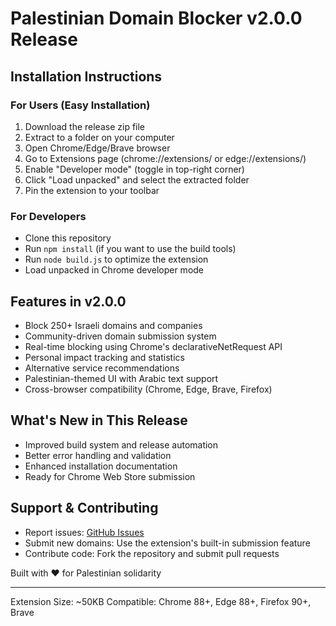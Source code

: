 # Palestinian Domain Blocker v2.0.0 Release

## Installation Instructions

### For Users (Easy Installation)
1. Download the release zip file
2. Extract to a folder on your computer
3. Open Chrome/Edge/Brave browser
4. Go to Extensions page (chrome://extensions/ or edge://extensions/)
5. Enable "Developer mode" (toggle in top-right corner)
6. Click "Load unpacked" and select the extracted folder
7. Pin the extension to your toolbar

### For Developers
- Clone this repository
- Run `npm install` (if you want to use the build tools)
- Run `node build.js` to optimize the extension
- Load unpacked in Chrome developer mode

## Features in v2.0.0
- Block 250+ Israeli domains and companies
- Community-driven domain submission system
- Real-time blocking using Chrome's declarativeNetRequest API  
- Personal impact tracking and statistics
- Alternative service recommendations
- Palestinian-themed UI with Arabic text support
- Cross-browser compatibility (Chrome, Edge, Brave, Firefox)

## What's New in This Release
- Improved build system and release automation
- Better error handling and validation
- Enhanced installation documentation
- Ready for Chrome Web Store submission

## Support & Contributing
- Report issues: [GitHub Issues](https://github.com/arcanstone/Palestinian-Domain-Blocker-v2/issues)
- Submit new domains: Use the extension's built-in submission feature
- Contribute code: Fork the repository and submit pull requests

Built with ❤️ for Palestinian solidarity

---
Extension Size: ~50KB
Compatible: Chrome 88+, Edge 88+, Firefox 90+, Brave

